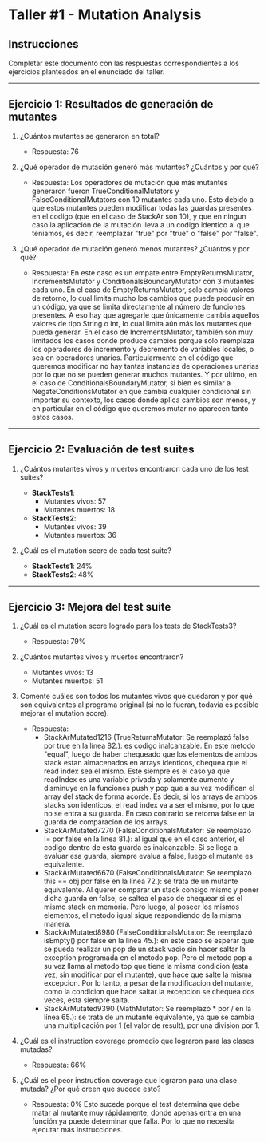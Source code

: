 # Taller #1 - Mutation Analysis

## Instrucciones
Completar este documento con las respuestas correspondientes a los ejercicios planteados en el enunciado del taller.

---

## Ejercicio 1: Resultados de generación de mutantes

1. ¿Cuántos mutantes se generaron en total?
   - Respuesta: 76

2. ¿Qué operador de mutación generó más mutantes? ¿Cuántos y por qué?
   - Respuesta: Los operadores de mutación que más mutantes generaron fueron TrueConditionalMutators y FalseConditionalMutators con 10 mutantes cada uno.
   Esto debido a que estos mutantes pueden modificar todas las guardas presentes en el codigo (que en el caso de StackAr son 10), y que en ningun caso la aplicación de la mutación lleva a un codigo identico al que teniamos, es decir, reemplazar "true" por "true" o "false" por "false".
   

3. ¿Qué operador de mutación generó menos mutantes? ¿Cuántos y por qué?
   - Respuesta: En este caso es un empate entre EmptyReturnsMutator, IncrementsMutator y ConditionalsBoundaryMutator con 3 mutantes cada uno.
   En el caso de EmptyReturnsMutator, solo cambia valores de retorno, lo cual limita mucho los cambios que puede producir en un código, ya que se limita directamente al número de funciones presentes.
   A eso hay que agregarle que únicamente cambia aquellos valores de tipo String o int, lo cual limita aún más los mutantes que pueda generar.
   En el caso de IncrementsMutator, también son muy limitados los casos donde produce cambios porque solo reemplaza los operadores de incremento y decremento de variables locales, o sea en operadores unarios.
   Particularmente en el código que queremos modificar no hay tantas instancias de operaciones unarias por lo que no se pueden generar muchos mutantes.
   Y por último, en el caso de ConditionalsBoundaryMutator, si bien es similar a NegateConditionsMutator en que cambia cualquier condicional sin importar su contexto,
   los casos donde aplica cambios son menos, y en particular en el código que queremos mutar no aparecen tanto estos casos.

---

## Ejercicio 2: Evaluación de test suites

1. ¿Cuántos mutantes vivos y muertos encontraron cada uno de los test suites?
   - **StackTests1**:
     - Mutantes vivos: 57
     - Mutantes muertos: 18
   - **StackTests2**:
     - Mutantes vivos: 39
     - Mutantes muertos: 36

2. ¿Cuál es el mutation score de cada test suite?
   - **StackTests1**: 24%
   - **StackTests2**: 48%

---

## Ejercicio 3: Mejora del test suite

1. ¿Cuál es el mutation score logrado para los tests de StackTests3?
   - Respuesta: 79%

2. ¿Cuántos mutantes vivos y muertos encontraron?
   - Mutantes vivos: 13
   - Mutantes muertos: 51

3. Comente cuáles son todos los mutantes vivos que quedaron y por qué son equivalentes al programa original (si no lo fueran, todavía es posible mejorar el mutation score).
   - Respuesta:
      - StackArMutated1216 (TrueReturnsMutator: Se reemplazó false por true en la línea 82.): es codigo inalcanzable. En este metodo "equal", luego de haber chequeado que los elementos de ambos stack estan almacenados en arrays identicos, chequea que el read index sea el mismo. Este siempre es el caso ya que readIndex es una variable privada y solamente aumento y disminuye en la funciones push y pop que a su vez modifican el array del stack de forma acorde. Es decir, si los arrays de ambos stacks son identicos, el read index va a ser el mismo, por lo que no se entra a su guarda. En caso contrario se retorna false en la guarda de comparacion de los arrays.
      - StackArMutated7270 (FalseConditionalsMutator: Se reemplazó != por false en la línea 81.): al igual que en el caso anterior, el codigo dentro de esta guarda es inalcanzable. Si se llega a evaluar esa guarda, siempre evalua a false, luego el mutante es equivalente.
      - StackArMutated6670 (FalseConditionalsMutator: Se reemplazó this == obj por false en la línea 72.): se trata de un mutante equivalente. Al querer comparar un stack consigo mismo y poner dicha guarda en false, se saltea el paso de chequear si es el mismo stack en memoria. Pero luego, al poseer los mismos elementos, el metodo igual sigue respondiendo de la misma manera. 
      - StackArMutated8980 (FalseConditionalsMutator: Se reemplazó isEmpty() por false en la línea 45.): en este caso se esperar que se pueda realizar un pop de un stack vacio sin hacer saltar la exception programada en el metodo pop. Pero el metodo pop a su vez llama al metodo top que tiene la misma condicion (esta vez, sin modificar por el mutante), que hace que salte la misma excepcion. Por lo tanto, a pesar de la modificacion del mutante, como la condicion que hace saltar la excepcion se chequea dos veces, esta siempre salta.
      - StackArMutated9390 (MathMutator: Se reemplazó * por / en la línea 65.): se trata de un mutante equivalente, ya que se cambia una multiplicación por 1 (el valor de result), por una division por 1.
4. ¿Cuál es el instruction coverage promedio que lograron para las clases mutadas?
   - Respuesta: 66%

5. ¿Cuál es el peor instruction coverage que lograron para una clase mutada? ¿Por qué creen que sucede esto?
   - Respuesta: 0% 
   Esto sucede porque el test determina que debe matar al mutante muy rápidamente, donde apenas entra en una función ya puede determinar que falla. Por lo que no necesita ejecutar más instrucciones.
